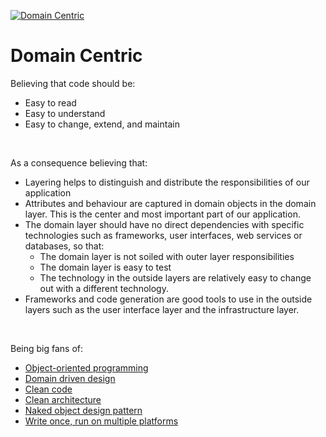 [![Domain Centric](https://img.shields.io/badge/-Domain%20Centric-blue)](https://github.com/domain-centric)

# Domain Centric

Believing that code should be:
-	Easy to read
-	Easy to understand
-	Easy to change, extend, and maintain

<br>

As a consequence believing that:
-   Layering helps to distinguish and distribute the responsibilities of our application
-	Attributes and behaviour are captured in domain objects in the domain layer. This is the center and most important part of our application.
-	The domain layer should have no direct dependencies with specific technologies such as frameworks, user interfaces, web services or databases, so that:
    - The domain layer is not soiled with outer layer responsibilities
    - The domain layer is easy to test
    - The technology in the outside layers are relatively easy to change out with a different technology.
-	Frameworks and code generation are good tools to use in the outside layers such as the user interface layer and the infrastructure layer.

<br>

Being big fans of:
-   [Object-oriented programming](https://en.wikipedia.org/wiki/Object-oriented_programming)
-	[Domain driven design](https://www.google.com/search?q=domain+driven+design)
-	[Clean code](https://www.google.com/search?q=clean+code)
-	[Clean architecture](https://www.google.com/search?q=clean+architecture)
-	[Naked object design pattern](https://en.wikipedia.org/wiki/Naked_objects)
-	[Write once, run on multiple platforms](https://www.codenameone.com/blog/top-10-best-cross-platform-app-development-frameworks-in-2021.html)
